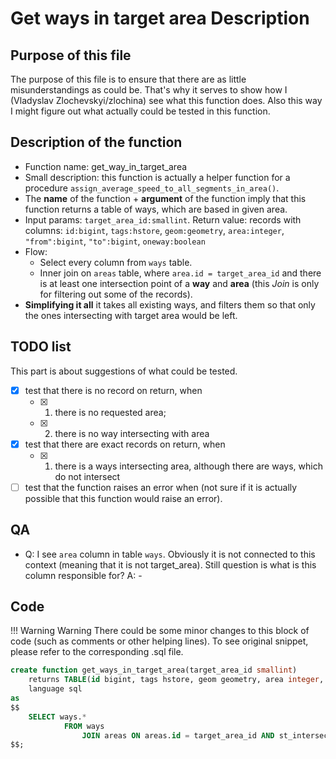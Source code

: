 # Get ways in target area Description
## Purpose of this file
The purpose of this file is to ensure that there are as little misunderstandings as could be. That's why it serves to show how I (Vladyslav Zlochevskyi/zlochina) see what this function does. Also this way I might figure out what actually could be tested in this function.

## Description of the function
- Function name: get_way_in_target_area
- Small description: this function is actually a helper function for a procedure `assign_average_speed_to_all_segments_in_area()`.
- The __name__ of the function + __argument__ of the function imply that this function returns a table of ways, which are based in given area.
- Input params: `target_area_id:smallint`. Return value: records with columns: `id:bigint`, `tags:hstore`, `geom:geometry`, `area:integer`, `"from":bigint`, `"to":bigint`, `oneway:boolean`
- Flow:
    - Select every column from `ways` table.
    - Inner join on `areas` table, where `area.id = target_area_id` and there is at least one intersection point of a __way__ and __area__ (this _Join_ is only for filtering out some of the records).
- __Simplifying it all__ it takes all existing ways, and filters them so that only the ones intersecting with target area would be left.

## TODO list
This part is about suggestions of what could be tested.
- [x] test that there is no record on return, when 
    - [x] 1) there is no requested area;
    - [x] 2) there is no way intersecting with area 
- [x] test that there are exact records on return, when 
    - [x] 1) there is a ways intersecting area, although there are ways, which do not intersect
- [ ] test that the function raises an error when (not sure if it is actually possible that this function would raise an error).

## QA
- Q: I see `area` column in table `ways`. Obviously it is not connected to this context (meaning that it is not target_area). Still question is what is this column responsible for? A: -

## Code
!!! Warning Warning
    There could be some minor changes to this block of code (such as comments or other helping lines). To see original snippet, please refer to the corresponding .sql file.
```sql
create function get_ways_in_target_area(target_area_id smallint)
    returns TABLE(id bigint, tags hstore, geom geometry, area integer, "from" bigint, "to" bigint, oneway boolean)
    language sql
as
$$
	SELECT ways.*
	        FROM ways
	            JOIN areas ON areas.id = target_area_id AND st_intersects(areas.geom, ways.geom);
$$;
```
